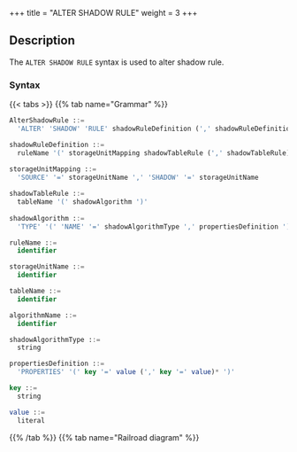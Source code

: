 +++
title = "ALTER SHADOW RULE"
weight = 3
+++

## Description

The `ALTER SHADOW RULE` syntax is used to alter shadow rule.

### Syntax

{{< tabs >}}
{{% tab name="Grammar" %}}
```sql
AlterShadowRule ::=
  'ALTER' 'SHADOW' 'RULE' shadowRuleDefinition (',' shadowRuleDefinition)*

shadowRuleDefinition ::=
  ruleName '(' storageUnitMapping shadowTableRule (',' shadowTableRule)* ')'
    
storageUnitMapping ::=
  'SOURCE' '=' storageUnitName ',' 'SHADOW' '=' storageUnitName

shadowTableRule ::=
  tableName '(' shadowAlgorithm ')'
    
shadowAlgorithm ::=
  'TYPE' '(' 'NAME' '=' shadowAlgorithmType ',' propertiesDefinition ')'

ruleName ::=
  identifier

storageUnitName ::=
  identifier

tableName ::=
  identifier

algorithmName ::=
  identifier

shadowAlgorithmType ::=
  string

propertiesDefinition ::=
  'PROPERTIES' '(' key '=' value (',' key '=' value)* ')'

key ::=
  string

value ::=
  literal
```
{{% /tab %}}
{{% tab name="Railroad diagram" %}}
<iframe frameborder="0" name="diagram" id="diagram" width="100%" height="100%"></iframe>
{{% /tab %}}
{{< /tabs >}}

### Supplement

- `storageUnitMapping` specifies the mapping relationship between the `source` database and the shadow library. You need to
  use the storage unit managed by RDL, please refer
  to [STORAGE UNIT](https://shardingsphere.apache.org/document/current/en/user-manual/shardingsphere-proxy/distsql/syntax/rdl/storage-unit-definition/);
- `shadowAlgorithm` can act on multiple `shadowTableRule` at the same time;
- If `algorithmName` is not specified, it will be automatically generated according to `ruleName`, `tableName`
  and `shadowAlgorithmType`;
- `shadowAlgorithmType` currently supports `VALUE_MATCH`, `REGEX_MATCH` and `SQL_HINT`.

### Example

- Create a shadow rule

```sql
ALTER SHADOW RULE shadow_rule(
  SOURCE=demo_ds,
  SHADOW=demo_ds_shadow,
  t_order(TYPE(NAME="SQL_HINT")), 
  t_order_item(TYPE(NAME="VALUE_MATCH", PROPERTIES("operation"="insert","column"="user_id", "value"='1')))
);
```

### Reserved word

`ALTER`, `SHADOW`, `RULE`, `SOURCE`, `SHADOW`, `TYPE`, `NAME`, `PROPERTIES`

### Related links

- [Reserved word](/en/user-manual/shardingsphere-proxy/distsql/syntax/reserved-word/)
- [STORAGE UNIT](https://shardingsphere.apache.org/document/current/en/user-manual/shardingsphere-proxy/distsql/syntax/rdl/storage-unit-definition/)